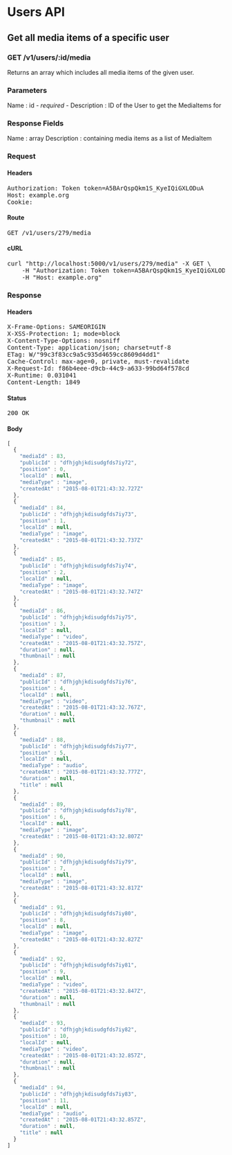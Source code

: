# Users API

## Get all media items of a specific user

### GET /v1/users/:id/media

Returns an array which includes all media items of the given user.

### Parameters

Name : id *- required -*
Description : ID of the User to get the MediaItems for


### Response Fields

Name : array
Description : containing media items as a list of MediaItem

### Request

#### Headers

<pre>Authorization: Token token=A5BArQspQkm1S_KyeIQiGXLODuA
Host: example.org
Cookie: </pre>

#### Route

<pre>GET /v1/users/279/media</pre>

#### cURL

<pre class="request">curl &quot;http://localhost:5000/v1/users/279/media&quot; -X GET \
	-H &quot;Authorization: Token token=A5BArQspQkm1S_KyeIQiGXLODuA&quot; \
	-H &quot;Host: example.org&quot;</pre>

### Response

#### Headers

<pre>X-Frame-Options: SAMEORIGIN
X-XSS-Protection: 1; mode=block
X-Content-Type-Options: nosniff
Content-Type: application/json; charset=utf-8
ETag: W/&quot;99c3f83cc9a5c935d4659cc8609d4dd1&quot;
Cache-Control: max-age=0, private, must-revalidate
X-Request-Id: f86b4eee-d9cb-44c9-a633-99bd64f578cd
X-Runtime: 0.031041
Content-Length: 1849</pre>

#### Status

<pre>200 OK</pre>

#### Body

```javascript
[
  {
    "mediaId" : 83,
    "publicId" : "dfhjghjkdisudgfds7iy72",
    "position" : 0,
    "localId" : null,
    "mediaType" : "image",
    "createdAt" : "2015-08-01T21:43:32.727Z"
  },
  {
    "mediaId" : 84,
    "publicId" : "dfhjghjkdisudgfds7iy73",
    "position" : 1,
    "localId" : null,
    "mediaType" : "image",
    "createdAt" : "2015-08-01T21:43:32.737Z"
  },
  {
    "mediaId" : 85,
    "publicId" : "dfhjghjkdisudgfds7iy74",
    "position" : 2,
    "localId" : null,
    "mediaType" : "image",
    "createdAt" : "2015-08-01T21:43:32.747Z"
  },
  {
    "mediaId" : 86,
    "publicId" : "dfhjghjkdisudgfds7iy75",
    "position" : 3,
    "localId" : null,
    "mediaType" : "video",
    "createdAt" : "2015-08-01T21:43:32.757Z",
    "duration" : null,
    "thumbnail" : null
  },
  {
    "mediaId" : 87,
    "publicId" : "dfhjghjkdisudgfds7iy76",
    "position" : 4,
    "localId" : null,
    "mediaType" : "video",
    "createdAt" : "2015-08-01T21:43:32.767Z",
    "duration" : null,
    "thumbnail" : null
  },
  {
    "mediaId" : 88,
    "publicId" : "dfhjghjkdisudgfds7iy77",
    "position" : 5,
    "localId" : null,
    "mediaType" : "audio",
    "createdAt" : "2015-08-01T21:43:32.777Z",
    "duration" : null,
    "title" : null
  },
  {
    "mediaId" : 89,
    "publicId" : "dfhjghjkdisudgfds7iy78",
    "position" : 6,
    "localId" : null,
    "mediaType" : "image",
    "createdAt" : "2015-08-01T21:43:32.807Z"
  },
  {
    "mediaId" : 90,
    "publicId" : "dfhjghjkdisudgfds7iy79",
    "position" : 7,
    "localId" : null,
    "mediaType" : "image",
    "createdAt" : "2015-08-01T21:43:32.817Z"
  },
  {
    "mediaId" : 91,
    "publicId" : "dfhjghjkdisudgfds7iy80",
    "position" : 8,
    "localId" : null,
    "mediaType" : "image",
    "createdAt" : "2015-08-01T21:43:32.827Z"
  },
  {
    "mediaId" : 92,
    "publicId" : "dfhjghjkdisudgfds7iy81",
    "position" : 9,
    "localId" : null,
    "mediaType" : "video",
    "createdAt" : "2015-08-01T21:43:32.847Z",
    "duration" : null,
    "thumbnail" : null
  },
  {
    "mediaId" : 93,
    "publicId" : "dfhjghjkdisudgfds7iy82",
    "position" : 10,
    "localId" : null,
    "mediaType" : "video",
    "createdAt" : "2015-08-01T21:43:32.857Z",
    "duration" : null,
    "thumbnail" : null
  },
  {
    "mediaId" : 94,
    "publicId" : "dfhjghjkdisudgfds7iy83",
    "position" : 11,
    "localId" : null,
    "mediaType" : "audio",
    "createdAt" : "2015-08-01T21:43:32.857Z",
    "duration" : null,
    "title" : null
  }
]
```

